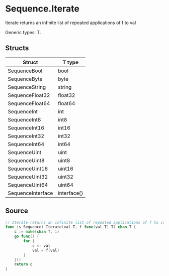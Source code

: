# Sequence.Iterate

Iterate returns an infinite list of repeated applications of f to val

Generic types: T.

## Structs

| Struct | T type |
| ------ | ------ |
| SequenceBool | bool |
| SequenceByte | byte |
| SequenceString | string |
| SequenceFloat32 | float32 |
| SequenceFloat64 | float64 |
| SequenceInt | int |
| SequenceInt8 | int8 |
| SequenceInt16 | int16 |
| SequenceInt32 | int32 |
| SequenceInt64 | int64 |
| SequenceUint | uint |
| SequenceUint8 | uint8 |
| SequenceUint16 | uint16 |
| SequenceUint32 | uint32 |
| SequenceUint64 | uint64 |
| SequenceInterface | interface{} |

## Source

```go
// Iterate returns an infinite list of repeated applications of f to val
func (s Sequence) Iterate(val T, f func(val T) T) chan T {
	c := make(chan T, 1)
	go func() {
		for {
			c <- val
			val = f(val)
		}
	}()
	return c
}
```

